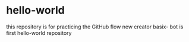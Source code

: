 # hello-world
this repository is for practicing the GitHub flow
new creator basix- bot is first hello-world repository 
